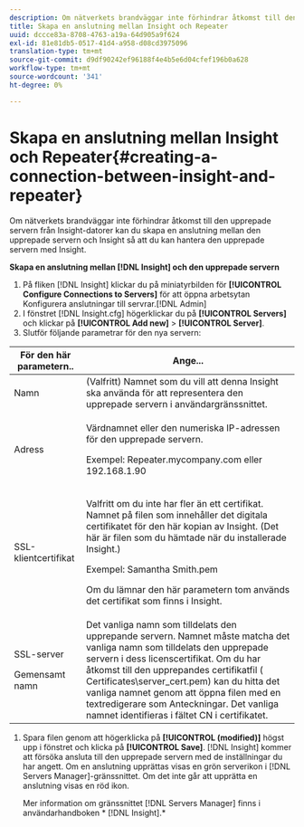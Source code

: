 ```yaml
---
description: Om nätverkets brandväggar inte förhindrar åtkomst till den upprepade servern från Insight-datorer kan du skapa en anslutning mellan den upprepade servern och Insight så att du kan hantera den upprepade servern med Insight.
title: Skapa en anslutning mellan Insight och Repeater
uuid: dccce83a-8708-4763-a19a-64d905a9f624
exl-id: 81e81db5-0517-41d4-a958-d08cd3975096
translation-type: tm+mt
source-git-commit: d9df90242ef96188f4e4b5e6d04cfef196b0a628
workflow-type: tm+mt
source-wordcount: '341'
ht-degree: 0%

---
```


# Skapa en anslutning mellan Insight och Repeater{#creating-a-connection-between-insight-and-repeater}

Om nätverkets brandväggar inte förhindrar åtkomst till den upprepade servern från Insight-datorer kan du skapa en anslutning mellan den upprepade servern och Insight så att du kan hantera den upprepade servern med Insight.

**Skapa en anslutning mellan  [!DNL Insight] och den upprepade servern**

1. På fliken [!DNL Insight] klickar du på miniatyrbilden för **[!UICONTROL Configure Connections to Servers]** för att öppna arbetsytan Konfigurera anslutningar till servrar.[!DNL Admin]
1. I fönstret [!DNL Insight.cfg] högerklickar du på **[!UICONTROL Servers]** och klickar på **[!UICONTROL Add new]** > **[!UICONTROL Server]**.
1. Slutför följande parametrar för den nya servern:

<table id="table_DD79587255134B5A888A0F57CF10E5B0"> 
 <thead> 
  <tr> 
   <th colname="col1" class="entry"> För den här parametern.. </th> 
   <th colname="col2" class="entry"> Ange... </th> 
  </tr> 
 </thead>
 <tbody> 
  <tr> 
   <td colname="col1"> Namn </td> 
   <td colname="col2">(Valfritt) Namnet som du vill att denna <span class="keyword"> Insight</span> ska använda för att representera den upprepade servern i användargränssnittet. </td> 
  </tr> 
  <tr> 
   <td colname="col1"> Adress </td> 
   <td colname="col2"> <p>Värdnamnet eller den numeriska IP-adressen för den upprepade servern. </p> <p>Exempel: <span class="filepath"> Repeater.mycompany.com</span> eller 192.168.1.90 </p> </td> 
  </tr> 
  <tr> 
   <td colname="col1"> SSL-klientcertifikat </td> 
   <td colname="col2"> <p>Valfritt om du inte har fler än ett certifikat. Namnet på filen som innehåller det digitala certifikatet för den här kopian av <span class="keyword"> Insight</span>. (Det här är filen som du hämtade när du installerade <span class="keyword"> Insight</span>.) </p> <p>Exempel: <span class="filepath"> Samantha Smith.pem</span></p> <p>Om du lämnar den här parametern tom används det certifikat som finns i <span class="keyword"> Insight</span>. </p> </td> 
  </tr> 
  <tr> 
   <td colname="col1"> <p>SSL-server </p> <p>Gemensamt namn </p> </td> 
   <td colname="col2">Det vanliga namn som tilldelats den upprepande servern. Namnet måste matcha det vanliga namn som tilldelats den upprepade servern i dess licenscertifikat. Om du har åtkomst till den upprepandes certifikatfil (<span class="filepath"> Certificates\server_cert.pem</span>) kan du hitta det vanliga namnet genom att öppna filen med en textredigerare som Anteckningar. Det vanliga namnet identifieras i fältet CN i certifikatet. </td> 
  </tr> 
 </tbody> 
</table>

1. Spara filen genom att högerklicka på **[!UICONTROL (modified)]** högst upp i fönstret och klicka på **[!UICONTROL Save]**. [!DNL Insight] kommer att försöka ansluta till den upprepade servern med de inställningar du har angett. Om en anslutning upprättas visas en grön serverikon i [!DNL Servers Manager]-gränssnittet. Om det inte går att upprätta en anslutning visas en röd ikon.

   Mer information om gränssnittet [!DNL Servers Manager] finns i användarhandboken * [!DNL Insight].*
